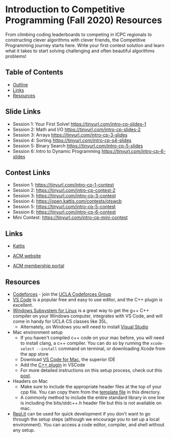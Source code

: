 # Introduction to Competitive Programming (Fall 2020) Resources

From climbing coding leaderboards to competing in ICPC regionals to constructing clever algorithms with clever friends, the Competitive Programming journey starts here. Write your first contest solution and learn what it takes to start solving challenging and often beautiful algorithms problems!

## Table of Contents
  - [Outline](#outline)
  - [Links](#links)
  - [Resources](#resources)

## Slide Links
* Session 1: Your First Solve! https://tinyurl.com/intro-cp-slides-1
* Session 2: Math and I/O https://tinyurl.com/intro-cp-slides-2
* Session 3: Arrays https://tinyurl.com/intro-cp-3-slides
* Session 4: Sorting https://tinyurl.com/intro-cp-s4-slides
* Session 5: Binary Search https://tinyurl.com/intro-cp-5-slides
* Session 6: Intro to Dynamic Programming https://tinyurl.com/intro-cp-6-slides

## Contest Links
* Session 1: https://tinyurl.com/intro-cp-1-contest
* Session 2: https://tinyurl.com/intro-cp-contest-2
* Session 3: https://tinyurl.com/intro-cp-3-contest
* Session 4: https://open.kattis.com/contests/otswcb
* Session 5: https://tinyurl.com/intro-cp-5-contest
* Session 6: https://tinyurl.com/intro-cp-6-contest
* Mini Contest: https://tinyurl.com/intro-cp-mini-contest

## Links 

* [Kattis](https://open.kattis.com/)

* [ACM website](http://www.uclaacm.com/)

* [ACM membership portal](https://members.uclaacm.com/login)

## Resources

* [Codeforces](https://codeforces.com/) - join the [UCLA Codeforces Group](https://codeforces.com/group/XkrVYkI4KI/)
* [VS Code](https://code.visualstudio.com/) is a popular free and easy to use editor, and the C++ plugin is excellent.
* [Windows Subsystem for Linux](https://docs.microsoft.com/en-us/windows/wsl/install-win10) is a great way to get the g++ C++ compiler on your Windows computer, integrates with VS Code, and will come in handy for UCLA CS classes like 35L.
  * Alternately, on Windows you will need to install [Visual Studio](https://visualstudio.microsoft.com/vs/features/cplusplus/)
* Mac environment setup
  * If you haven't compiled c++ code on your mac before, you will need to install clang, a c++ compiler. You can do so by running the `xcode-select --install` command on terminal, or downloading Xcode from the app store
  * Download [VS Code for Mac](https://visualstudio.microsoft.com/vs/mac/), the superior IDE
  * Add the [C++ plugin](https://code.visualstudio.com/docs/languages/cpp) in VSCode 
  * For more detailed instructions on this setup process, check out this [post](https://medium.com/gdplabs/build-and-debug-c-on-visual-studio-code-for-mac-77e05537105e).
* Headers on Mac
  * Make sure to include the appropriate header files at the top of your cpp file. You can copy them from the [template file](https://github.com/uclaacm/intro-cp-f20/blob/master/template.cpp) in this directory.
  * A commonly method to include the entire standard library in one line is including the bits/stdc++.h header file but this is not available on mac.
* [Repl.it](https://repl.it/) can be used for quick development if you don't want to go through the setup steps (although we encourage you to set up a local environment). You can access a code editor, compiler, and shell without any setup.
